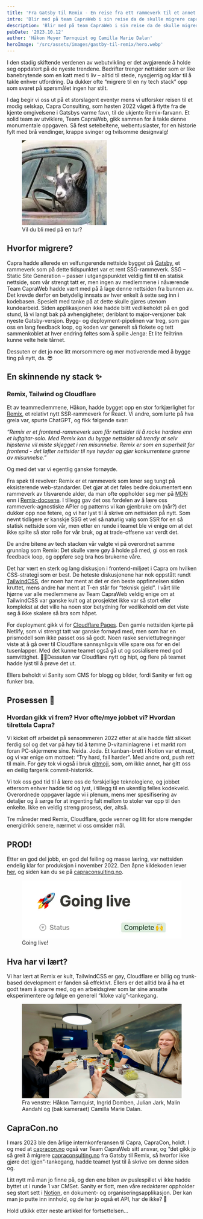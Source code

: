 ```yaml
---
title: 'Fra Gatsby til Remix - En reise fra ett rammeverk til et annet'
intro: 'Blir med på team CapraWeb i sin reise da de skulle migrere capraconsulting.no fra Gatsby til Remix.'
description: 'Blir med på team CapraWeb i sin reise da de skulle migrere capraconsulting.no fra Gatsby til Remix.'
pubDate: '2023.10.12'
author: 'Håkon Meyer Tørnquist og Camilla Marie Dalan'
heroImage: '/src/assets/images/gastby-til-remix/hero.webp'
---
```


I den stadig skiftende verdenen av webutvikling er det avgjørende å holde seg oppdatert på de nyeste trendene. Bedrifter trenger nettsider som er like banebrytende som en katt med ti liv – alltid til stede, nysgjerrig og klar til å takle enhver utfordring. Da dukker ofte “migrere til en ny tech stack” opp som svaret på spørsmålet ingen har stilt.

I dag begir vi oss ut på et storslagent eventyr mens vi utforsker reisen til et modig selskap, Capra Consulting, som høsten 2022 våget å flytte fra de kjente omgivelsene i Gatsbys varme favn, til de ukjente Remix-farvann. Et solid team av utviklere, Team CapraWeb, gikk sammen for å takle denne monumentale oppgaven. Så fest setebeltene, webentusiaster, for en historie fylt med brå vendinger, krappe svinger og tvilsomme designvalg!

<figure>
  <img alt="Geit som kjører en gammel bil" src="/src/assets/images/gastby-til-remix/geit.webp" loading="lazy" decoding="async">
  <figcaption>Vil du bli med på en tur?</figcaption>
</figure>

## Hvorfor migrere?

Capra hadde allerede en velfungerende nettside bygget på [Gatsby](https://www.gatsbyjs.com/), et rammeverk som på dette tidspunktet var et rent SSG-rammeverk. SSG – Static Site Generation – passer i utgangspunktet veldig fint til en statisk nettside, som vår strengt tatt er, men ingen av medlemmene i nåværende Team CapraWeb hadde vært med på å lage denne nettsiden fra bunnen av. Det krevde derfor en betydelig innsats av hver enkelt å sette seg inn i kodebasen. Spesielt med tanke på at dette skulle gjøres utenom kundearbeid. Siden applikasjonen ikke hadde blitt vedlikeholdt på en god stund, lå vi langt bak på avhengigheter, deriblant to major-versjoner bak nyeste Gatsby-versjon. Bygg- og deployment-pipelinen var treg, som gav oss en lang feedback loop, og koden var generelt så flokete og tett sammenkoblet at hver endring føltes som å spille Jenga: Et lite feiltrinn kunne velte hele tårnet.

Dessuten er det jo noe litt morsommere og mer motiverende med å bygge ting på nytt, da. 😎

## En skinnende ny stack ✨

### Remix, Tailwind og Cloudflare

Et av teammedlemmene, Håkon, hadde bygget opp en stor forkjærlighet for [Remix](https://remix.run/), et relativt nytt SSR-rammeverk for React. Vi andre, som lurte på hva greia var, spurte ChatGPT, og fikk følgende svar:

*“Remix er et frontend-rammeverk som får nettsider til å rocke hardere enn et luftgitar-solo. Med Remix kan du bygge nettsider så trendy at selv hipsterne vil miste skjegget i ren misunnelse. Remix er som en superhelt for frontend - det løfter nettsider til nye høyder og gjør konkurrentene grønne av misunnelse.”*

Og med det var vi egentlig ganske fornøyde.

Fra spøk til revolver: Remix er et rammeverk som lener seg tungt på eksisterende web-standarder. Det gjør at det føles bedre dokumentert enn rammeverk av tilsvarende alder, da man ofte oppholder seg mer på [MDN](https://developer.mozilla.org/en-US/) enn i [Remix-docsene](https://remix.run/docs/en/main). I tillegg gav det oss fordelen av å lære oss rammeverk-agnostiske APIer og patterns vi kan gjenbruke om (når?) det dukker opp noe fetere, og vi har lyst til å skrive om nettsiden på nytt. Som nevnt tidligere er kanskje SSG et vel så naturlig valg som SSR for en så statisk nettside som vår, men etter en runde i teamet ble vi enige om at det ikke spilte så stor rolle for vår bruk, og at trade-offsene var verdt det.

De andre bitene av tech stacken vår valgte vi på overordnet samme grunnlag som Remix: Det skulle være gøy å holde på med, gi oss en rask feedback loop, og oppføre seg bra hos brukerne våre.

Det har vært en sterk og lang diskusjon i frontend-miljøet i Capra om hvilken CSS-strategi som er best. De heteste diskusjonene har nok oppstått rundt [TailwindCSS](https://tailwindcss.com/), der noen har ment at det er den beste oppfinnelsen siden kruttet, mens andre har ment at T-en står for “teknisk gjeld”. I vårt lille hjørne var alle medlemmene av Team CapraWeb veldig enige om at TailwindCSS var ganske kult og at prosjektet ikke var så stort eller komplekst at det ville ha noen stor betydning for vedlikehold om det viste seg å ikke skalere så bra som håpet.

For deployment gikk vi for [Cloudflare Pages](https://pages.cloudflare.com/). Den gamle nettsiden kjørte på Netlify, som vi strengt tatt var ganske fornøyd med, men som har en prismodell som ikke passet oss så godt. Noen raske serviettutregninger viste at å gå over til Cloudflare sannsynligvis ville spare oss for en del tusenlapper. Med det kunne teamet også gå ut og sosialisere med god samvittighet. 💁‍♀️Dessuten var Cloudflare nytt og hipt, og flere på teamet hadde lyst til å prøve det ut.

Ellers beholdt vi Sanity som CMS for blogg og bilder, fordi Sanity er fett og funker bra.

## Prosessen 🔁

### Hvordan gikk vi frem? Hvor ofte/mye jobbet vi? Hvordan tilrettela Capra?

Vi kicket off arbeidet på sensommeren 2022 etter at alle hadde fått slikket ferdig sol og det var på høy tid å tømme D-vitaminlagrene i et mørkt rom foran PC-skjermene sine. Neida. Joda. Et kanban-brett i Notion var et must, og vi var enige om mottoet: “Try hard, fail harder”. Med andre ord, push rett til main. For gøy tok vi også i bruk [gitmoji](https://gitmoji.dev/), som, om ikke annet, har gitt oss en deilig fargerik commit-historikk.

Vi tok oss god tid til å lære oss de forskjellige teknologiene, og jobbet ettersom enhver hadde tid og lyst, i tillegg til en ukentlig felles kodekveld. Overordnede oppgaver lagde vi i plenum, mens mer spesifisering av detaljer og å sørge for at ingenting falt mellom to stoler var opp til den enkelte. Ikke en veldig streng prosess, der, altså.

Tre måneder med Remix, Cloudflare, gode venner og litt for store mengder energidrikk senere, nærmet vi oss omsider mål.

## PROD!

Etter en god del jobb, en god del feiling og masse læring, var nettsiden endelig klar for produksjon i november 2022. Den åpne kildekoden lever [her](https://github.com/capraconsulting/nettsiden), og siden kan du se på [capraconsulting.no](https://capraconsulting.no/?_ga=2.79165012.1970766327.1707512947-1479161094.1707512947).

<figure>
  <img alt="Screenshot of Notion task of &quot;Going live&quot;" src="/src/assets/images/gastby-til-remix/live.webp" loading="lazy" decoding="async">
  <figcaption>Going live!</figcaption>
</figure>

## Hva har vi lært?

Vi har lært at Remix er kult, TailwindCSS er gøy, Cloudflare er billig og trunk-based development er fanden så effektivt. Ellers er det alltid bra å ha et godt team å sparre med, og en arbeidsgiver som lar sine ansatte eksperimentere og følge en generell “kloke valg”-tankegang.

<figure>
  <img alt="Teamet skåler for ferdig utført jobb." src="/src/assets/images/gastby-til-remix/team.webp" loading="lazy" decoding="async">
  <figcaption>
    Fra venstre: Håkon Tørnquist, Ingrid Domben, Julian Jark, Malin Aandahl og (bak kameraet) Camilla Marie Dalan.
  </figcaption>
</figure>

## CapraCon.no

I mars 2023 ble den årlige internkonferansen til Capra, CapraCon, holdt. I og med at [capracon.no](https://capracon.no/) også var Team CapraWeb sitt ansvar, og “det gikk jo så greit å migrere [capraconsulting.no](https://capraconsulting.no/?_ga=2.117780937.1970766327.1707512947-1479161094.1707512947) fra Gatsby til Remix, så hvorfor ikke gjøre det igjen”-tankegang, hadde teamet lyst til å skrive om denne siden og.

Litt nytt må man jo finne på, og den ene biten av puslespillet vi ikke hadde byttet ut i runde 1 var CMSet. Sanity er flott, men våre redaktører oppholder seg stort sett i [Notion](https://www.notion.so/), en dokument- og organiseringsapplikasjon. Der kan man jo putte inn innhold, og de har jo også et API, har de ikke? 🤔

Hold utkikk etter neste artikkel for fortsettelsen…